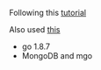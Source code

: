 Following this [tutorial](https://labix.org/mgo)

Also used [this](https://gist.github.com/border/3489566)



- go 1.8.7
- MongoDB and mgo
